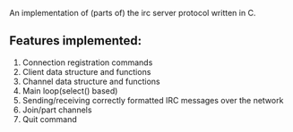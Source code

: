 An implementation of (parts of) the irc server protocol written in C.

## Features implemented:

1. Connection registration commands
2. Client data structure and functions
3. Channel data structure and functions
4. Main loop(select() based)
5. Sending/receiving correctly formatted IRC messages over the network
6. Join/part channels
7. Quit command

